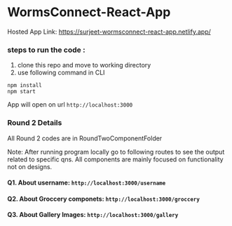 # WormsConnect-React-App

Hosted App Link: https://surjeet-wormsconnect-react-app.netlify.app/

### steps to run the code :

1. clone this repo and move to working directory
2. use following command in CLI

```
npm install
npm start
```

App will open on url `http://localhost:3000`

### Round 2 Details

All Round 2 codes are in RoundTwoComponentFolder

Note: After running program locally go to following routes to see the output related to specific qns. All components are mainly focused on functionality not on designs.

#### Q1. About username: `http://localhost:3000/username`
#### Q2. About Groccery componets: `http://localhost:3000/groccery`
#### Q3. About Gallery Images: `http://localhost:3000/gallery`
